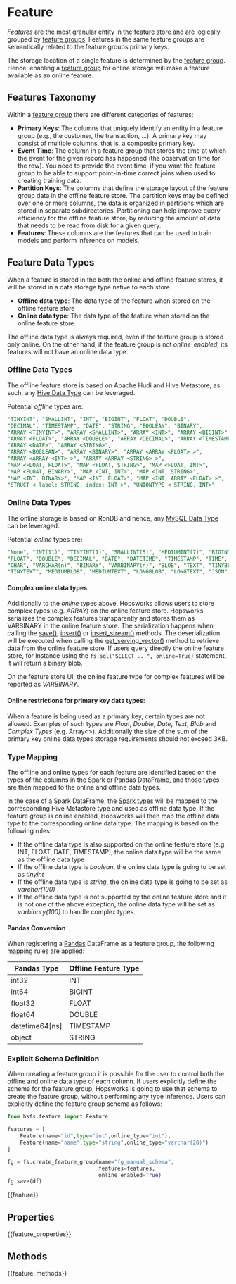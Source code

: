 # Feature

*Features* are the most granular entity in the [feature store](feature_store.md) and are
logically grouped by [feature groups](feature_group.md).
Features in the same feature groups are semantically related to the feature groups primary keys.

The storage location of a single feature is determined by the
[feature group](feature_group.md). Hence, enabling a [feature group](feature_group.md)
for online storage will make a feature available as an online feature.

## Features Taxonomy

Within a [feature group](feature_group.md) there are different categories of features:

* **Primary Keys**: The columns that uniquely identify an entity in a feature group (e.g., the customer, the transaction, ...). A primary key may consist of multiple columns, that is, a composite primary key.
* **Event Time**: The column in a feature group that stores the time at which the event for the given record has happened (the observation time for the row). You need to provide the event time, if you want the feature group to be able to support point-in-time correct joins when used to creating training data.
* **Partition Keys**: The columns that define the storage layout of the feature group data in the offline feature store. The partition keys may be defined over one or more columns, the data is organized in partitions which are stored in separate subdirectories. Partitioning can help improve query efficiency for the offline feature store, by reducing the amount of data that needs to be read from disk for a given query.
* **Features**: These columns are the features that can be used to train models and perform inference on models.

## Feature Data Types

When a feature is stored in the both the online and offline feature stores, it will be stored in a data storage type native to each store.

* **Offline data type**: The data type of the feature when stored on the offline feature store
* **Online data type**: The data type of the feature when stored on the online feature store.

The offline data type is always required, even if the feature group is stored only online. On the other hand, if the feature group is not *online_enabled*, its features will not have an online data type.

### Offline Data Types

The offline feature store is based on Apache Hudi and Hive Metastore, as such, any
[Hive Data Type](https://cwiki.apache.org/confluence/display/Hive/LanguageManual+Types)
can be leveraged.

Potential *offline* types are:

```SQL
"TINYINT", "SMALLINT", "INT", "BIGINT", "FLOAT", "DOUBLE",
"DECIMAL", "TIMESTAMP", "DATE", "STRING", "BOOLEAN", "BINARY",
"ARRAY <TINYINT>", "ARRAY <SMALLINT>", "ARRAY <INT>", "ARRAY <BIGINT>",
"ARRAY <FLOAT>", "ARRAY <DOUBLE>", "ARRAY <DECIMAL>", "ARRAY <TIMESTAMP>",
"ARRAY <DATE>", "ARRAY <STRING>",
"ARRAY <BOOLEAN>", "ARRAY <BINARY>", "ARRAY <ARRAY <FLOAT> >",
"ARRAY <ARRAY <INT> >", "ARRAY <ARRAY <STRING> >",
"MAP <FLOAT, FLOAT>", "MAP <FLOAT, STRING>", "MAP <FLOAT, INT>",
"MAP <FLOAT, BINARY>", "MAP <INT, INT>", "MAP <INT, STRING>",
"MAP <INT, BINARY>", "MAP <INT, FLOAT>", "MAP <INT, ARRAY <FLOAT> >",
"STRUCT < label: STRING, index: INT >", "UNIONTYPE < STRING, INT>"
```

### Online Data Types

The online storage is based on RonDB and hence, any
[MySQL Data Type](https://dev.mysql.com/doc/refman/8.0/en/data-types.html)
can be leveraged.

Potential *online* types are:

```SQL
"None", "INT(11)", "TINYINT(1)", "SMALLINT(5)", "MEDIUMINT(7)", "BIGINT(20)",
"FLOAT", "DOUBLE", "DECIMAL", "DATE", "DATETIME", "TIMESTAMP", "TIME", "YEAR",
"CHAR", "VARCHAR(n)", "BINARY", "VARBINARY(n)", "BLOB", "TEXT", "TINYBLOB",
"TINYTEXT", "MEDIUMBLOB", "MEDIUMTEXT", "LONGBLOB", "LONGTEXT", "JSON"
```

#### Complex online data types

Additionally to the *online* types above, Hopsworks allows users to store complex types (e.g. *ARRAY<INT>*) on the online feature store.
Hopsworks serializes the complex features transparently and stores them as VARBINARY in the online feature store. The serialization happens when calling the [save()](../api/feature_group_api/#save), [insert()](../api/feature_group_api/#insert) or [insert_stream()](../api/feature_group_api/#insert_stream) methods. The deserialization will be executed when calling the [get_serving_vector()](../api/training_dataset_api/#get_serving_vector) method to retrieve data from the online feature store.
If users query directly the online feature store, for instance using the `fs.sql("SELECT ...", online=True)` statement, it will return a binary blob.

On the feature store UI, the online feature type for complex features will be reported as *VARBINARY*.

#### Online restrictions for primary key data types:

When a feature is being used as a primary key, certain types are not allowed. Examples of such types are *Float*, *Double*, *Date*, *Text*, *Blob* and *Complex Types*  (e.g. Array<>). Additionally the size of the sum of the primary key online data types storage requirements should not exceed 3KB.

### Type Mapping

The offline and online types for each feature are identified based on the types of the columns in the Spark or Pandas DataFrame, and those types are then mapped to the online and offline data types.

In the case of a Spark DataFrame, the [Spark types](https://spark.apache.org/docs/latest/sql-ref-datatypes.html) will be mapped to the corresponding Hive Metastore type and used as offline data type. If the feature group is online enabled, Hopsworks will then map the offline data type to the corresponding online data type. The mapping is based on the following rules:

* If the offline data type is also supported on the online feature store (e.g. INT, FLOAT, DATE, TIMESTAMP), the online data type will be the same as the offline data type
* If the offline data type is *boolean*, the online data type is going to be set as *tinyint*
* If the offline data type is *string*, the online data type is going to be set as *varchar(100)*
* If the offline data type is not supported by the online feature store and it is not one of the above exception, the online data type will be set as *varbinary(100)* to handle complex types.

#### Pandas Conversion

When registering a [Pandas](https://pandas.pydata.org/) DataFrame as a feature group, the following mapping rules are applied:

| Pandas Type        | Offline Feature Type|
| ------------------ | ------------------- |
| int32              | INT                 |
| int64              | BIGINT              |
| float32            | FLOAT               |
| float64            | DOUBLE              |
| datetime64[ns]     | TIMESTAMP           |
| object             | STRING              |


### Explicit Schema Definition

When creating a feature group it is possible for the user to control both the offline and online data type of each column. If users explicitly define the schema for the feature group, Hopsworks is going to use that schema to create the feature group, without performing any type inference.
Users can explicitly define the feature group schema as follows:

```python
from hsfs.feature import Feature

features = [
    Feature(name="id",type="int",online_type="int"),
    Feature(name="name",type="string",online_type="varchar(20)")
]

fg = fs.create_feature_group(name="fg_manual_schema",
                             features=features,
                             online_enabled=True)
fg.save(df)
```

{{feature}}

## Properties

{{feature_properties}}

## Methods

{{feature_methods}}
